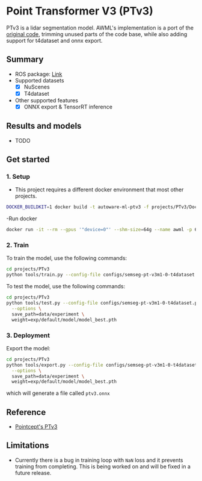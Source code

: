 # Point Transformer V3 (PTv3)

PTv3 is a lidar segmentation model.
AWML's implementation is a port of the [original code](https://github.com/Pointcept/Pointcept), trimming unused parts of the code base, while also adding support for t4dataset and onnx export.

## Summary

- ROS package: [Link](https://github.com/autowarefoundation/autoware_universe/pull/10600)
- Supported datasets
  - [x] NuScenes
  - [x] T4dataset
- Other supported features
  - [x] ONNX export & TensorRT inference

## Results and models

- TODO


## Get started
### 1. Setup

- This project requires a different docker environment that most other projects.

```sh
DOCKER_BUILDKIT=1 docker build -t autoware-ml-ptv3 -f projects/PTv3/Dockerfile . --progress=plain
```

-Run docker

```sh
docker run -it --rm --gpus '"device=0"' --shm-size=64g --name awml -p 6006:6006 -v $PWD/:/workspace -v $PWD/data:/workspace/data autoware-ml-ptv3
```

### 2. Train

To train the model, use the following commands:

```sh
cd projects/PTv3
python tools/train.py --config-file configs/semseg-pt-v3m1-0-t4dataset.py --num-gpus 1
```

To test the model, use the following commands:

```sh
cd projects/PTv3
python tools/test.py --config-file configs/semseg-pt-v3m1-0-t4dataset.py --num-gpus 1 \
  --options \
  save_path=data/experiment \
  weight=exp/default/model/model_best.pth
```

### 3. Deployment

Export the model:

```sh
cd projects/PTv3
python tools/export.py --config-file configs/semseg-pt-v3m1-0-t4dataset.py --num-gpus 1 \
  --options \
  save_path=data/experiment \
  weight=exp/default/model/model_best.pth
```

which will generate a file called `ptv3.onnx`

## Reference

- [Pointcept's PTv3](https://github.com/Pointcept/Pointcept)

## Limitations

- Currently there is a bug in training loop with `NaN` loss and it prevents training from completing.
  This is being worked on and will be fixed in a future release.
